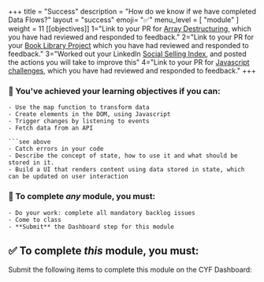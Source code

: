 +++
title = "Success"
description = "How do we know if we have completed Data Flows?"
layout = "success"
emoji= "✅"
menu_level = [ "module" ]
weight = 11
[[objectives]]
1="Link to your PR for [Array Destructuring](https://github.com/CodeYourFuture/Module-Data-Flows/issues/24), which you have had reviewed and responded to feedback."
2="Link to your PR for your [Book Library Project](https://github.com/CodeYourFuture/Module-Data-Flows/issues/31)  which you have had reviewed and responded to feedback."
3="Worked out your LinkedIn [Social Selling Index](https://github.com/CodeYourFuture/Module-Data-Flows/issues/12), and posted the actions you will take to improve this"
4="Link to your PR for [Javascript challenges](https://github.com/CodeYourFuture/Module-Data-Flows/issues/21), which you have had reviewed and responded to feedback."
+++



### 🎯 You've achieved your learning objectives if you can:

```objectives
- Use the map function to transform data
- Create elements in the DOM, using Javascript
- Trigger changes by listening to events
- Fetch data from an API 

```see above
- Catch errors in your code
- Describe the concept of state, how to use it and what should be stored in it.
- Build a UI that renders content using data stored in state, which can be updated on user interaction
```

### 💯 To complete _any_ module, you must:

```objectives
- Do your work: complete all mandatory backlog issues
- Come to class
- **Submit** the Dashboard step for this module
```

## ✅ To complete _this_ module, you must:

Submit the following items to complete this module on the CYF Dashboard:
